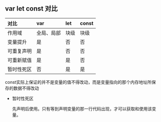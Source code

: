 ## var let const 对比

| 对比 | var | let | const |
| :--- | :--- | :--- | :--- |
| 作用域 | 全局、局部 | 块级 | 块级 |
| 变量提升 | 是  | 否 | 否 |
| 可重复声明 | 是 | 否 | 否 |
| 可重新赋值 | 是 | 是 | 否 |
| 暂时性死区 | 否 | 是 | 是 |

const实际上保证的并不是变量的值不得改动，而是变量指向的那个内存地址所保存的数据不得改动

* 暂时性死区

  先声明后使用。只有等到声明变量的那一行代码出现，才可以获取和使用该变量。


